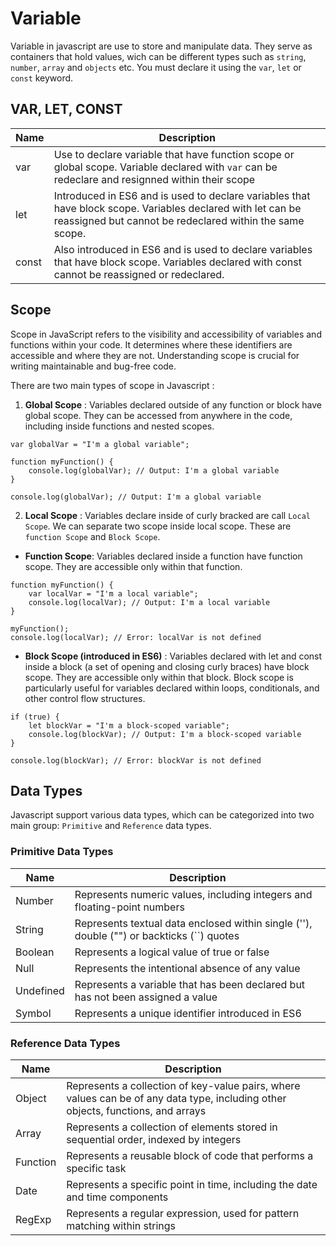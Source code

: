 # Variable

Variable in javascript are use to store and manipulate data. They serve as containers that hold values, wich can be different types such as `string`, `number`, `array` and `objects` etc. You must declare it using the `var`, `let` or `const` keyword. 


## VAR, LET, CONST

| Name              | Description                       |
| ----------------- | --------------------------------- |
| var               | Use to declare variable that have function scope or global scope. Variable declared with `var` can be redeclare and resignned within their scope |
| let               | Introduced in ES6 and is used to declare variables that have block scope. Variables declared with let can be reassigned but cannot be redeclared within the same scope. | 
| const             | Also introduced in ES6 and is used to declare variables that have block scope. Variables declared with const cannot be reassigned or redeclared. |


## Scope

Scope in JavaScript refers to the visibility and accessibility of variables and functions within your code. It determines where these identifiers are accessible and where they are not. Understanding scope is crucial for writing maintainable and bug-free code.

There are two main types of scope in Javascript :

1. **Global Scope** : Variables declared outside of any function or block have global scope. They can be accessed from anywhere in the code, including inside functions and nested scopes.

```
var globalVar = "I'm a global variable";

function myFunction() {
    console.log(globalVar); // Output: I'm a global variable
}

console.log(globalVar); // Output: I'm a global variable
```

2. **Local Scope** : Variables declare inside of curly bracked are call `Local Scope`. We can separate two scope inside local scope. These are `function Scope` and `Block Scope`.

- **Function Scope**: Variables declared inside a function have function scope. They are accessible only within that function.

```
function myFunction() {
    var localVar = "I'm a local variable";
    console.log(localVar); // Output: I'm a local variable
}

myFunction();
console.log(localVar); // Error: localVar is not defined

```

-  **Block Scope (introduced in ES6)** : Variables declared with let and const inside a block (a set of opening and closing curly braces) have block scope. They are accessible only within that block. Block scope is particularly useful for variables declared within loops, conditionals, and other control flow structures.

```
if (true) {
    let blockVar = "I'm a block-scoped variable";
    console.log(blockVar); // Output: I'm a block-scoped variable
}

console.log(blockVar); // Error: blockVar is not defined

```



## Data Types

Javascript support various data types, which can be categorized into two main group: `Primitive` and `Reference` data types.

### Primitive Data Types

| Name              | Description                                                              |
| ----------------- | ------------------------------------------------------------------------ |
| Number            | Represents numeric values, including integers and floating-point numbers |
| String            | Represents textual data enclosed within single (''), double ("") or backticks (``) quotes |
| Boolean           | Represents a logical value of true or false                              | 
| Null              | Represents the intentional absence of any value                          |
| Undefined         | Represents a variable that has been declared but has not been assigned a value |
| Symbol            | Represents a unique identifier introduced in ES6                         |

### Reference Data Types

| Name              | Description                                                              |
| ----------------- | ------------------------------------------------------------------------ |
| Object            | Represents a collection of key-value pairs, where values can be of any data type, including other objects, functions, and arrays |
| Array             | Represents a collection of elements stored in sequential order, indexed by integers |
| Function          | Represents a reusable block of code that performs a specific task                   | 
| Date              | Represents a specific point in time, including the date and time components         | 
| RegExp            | Represents a regular expression, used for pattern matching within strings           |
